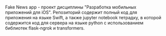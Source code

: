 Fake News app - проект дисциплины "Разработка мобильных приложений для iOS".
Репозиторий содержит полный код для приложения на языке Swift, а также 
jupyter notebook тетрадку, в которой содержится код для сервера на языке 
python с использованием библиотек flask-ngrok и transformers. 

